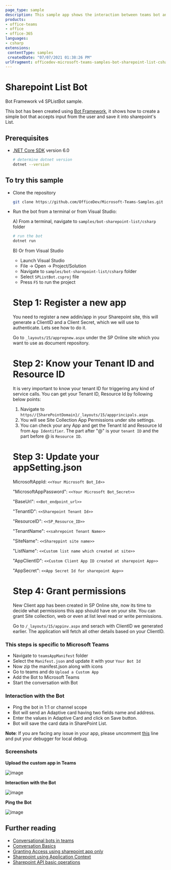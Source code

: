 ```yaml
---
page_type: sample
description: This sample app shows the interaction between teams bot and SharePoint List, Bot saves the specified details in SharePoint List as back-end
products:
- office-teams
- office
- office-365
languages:
- csharp
extensions:
 contentType: samples
 createdDate: "07/07/2021 01:38:26 PM"
urlFragment: officedev-microsoft-teams-samples-bot-sharepoint-list-csharp
---
```


# Sharepoint List Bot

Bot Framework v4 SPListBot sample.

This bot has been created using [Bot Framework](https://dev.botframework.com), it shows how to create a simple bot that accepts input from the user and save it into sharepoint's List.

## Prerequisites

- [.NET Core SDK](https://dotnet.microsoft.com/download) version 6.0

  ```bash
  # determine dotnet version
  dotnet --version
  ```

## To try this sample

- Clone the repository

    ```bash
    git clone https://github.com/OfficeDev/Microsoft-Teams-Samples.git
    ```

- Run the bot from a terminal or from Visual Studio:

  A) From a terminal, navigate to `samples/bot-sharepoint-list/csharp` folder

  ```bash
  # run the bot
  dotnet run
  ```

  B) Or from Visual Studio

  - Launch Visual Studio
  - File -> Open -> Project/Solution
  - Navigate to `samples/bot-sharepoint-list/csharp` folder
  - Select `SPListBot.csproj` file
  - Press `F5` to run the project

  # Step 1: Register a new app

    You need to register a new addin/app in your Sharepoint site, this will generate a ClientID and a Client Secret,  which we will use to authenticate. Lets see how to do it.

    Go to `_layouts/15/appregnew.aspx` under the SP Online site which you want to use as document repository.

  # Step 2: Know your Tenant ID and Resource ID

    It is very important to know your tenant ID for triggering any kind of service calls.
    You can get your Tenant ID, Resource Id by following below points:
    1. Navigate to `https//{SharePointDomain}/_layouts/15/appprincipals.aspx`
    2. You will see Site Collection App Permissions under site settings.
    3. You can check your any App and get the Tenant Id and Resource Id from `App Identifier`. The   part after "@" is your `tenant ID` and the part before @ is `Resource ID`.


  # Step 3: Update your appSetting.json

  MicrosoftAppId: `<<Your Microsoft Bot_Id>>`

  "MicrosoftAppPassword": `<<Your Microsoft Bot_Secret>>`

  "BaseUrl": `<<Bot_endpoint_url>>`

  "TenantID":  `<<Sharepoint Tenant Id>>`

  "ResourceID": `<<SP_Resource_ID>>`

  "TenantName":  `<<sahrepoint Tenant Name>>`

  "SiteName":  `<<Shareppint site name>>`

  "ListName":  `<<Custom list name which created at site>>`

  "AppClientID": `<<Custom Client App ID created at sharepoint App>>`

  "AppSecret": `<<App Secret Id for sharepoint App>>` 

  # Step 4: Grant permissions
    New Client app has been created in SP Online site, now its time to decide what permissions this app should have on your site. You can grant Site collection, web or even at list level read or write permissions.

    Go to `/_layouts/15/appinv.aspx` and serach with ClientID we generated earlier. The application will fetch all other details based on your ClientID.


### This steps is specific to Microsoft Teams

- Navigate to `teamsAppManifest` folder
- Select the `Manifest.json` and update it with your `Your Bot Id`
- Now zip the manifest.json along with icons
- Go to teams and do `Upload a Custom App` 
- Add the Bot to Microsoft Teams
- Start the conversation with Bot

### Interaction with the Bot
- Ping the bot in 1:1 or channel scope
- Bot will send an Adaptive card having two fields name and address.
- Enter the values in Adaptive Card and click on Save button.
- Bot will save the card data in SharePoint List.

**Note**: If you are facing any issue in your app, please uncomment [this](https://github.com/OfficeDev/Microsoft-Teams-Samples/blob/main/samples/bot-sharepoint-list/csharp/SPListBot/AdapterWithErrorHandler.cs#L26) line and put your debugger for local debug.

### Screenshots
**Upload the custom app in Teams**

![image](https://user-images.githubusercontent.com/50989436/109759882-c36f3480-7c13-11eb-9a38-e69d2c7139e7.png)

**Interaction with the Bot**

![image](https://user-images.githubusercontent.com/50989436/109759972-eb5e9800-7c13-11eb-9246-e8fa02fbef64.png)

**Ping the Bot**

![image](https://user-images.githubusercontent.com/50989436/109760014-fe716800-7c13-11eb-932d-9c692d4a67ae.png)


## Further reading
- [Conversational bots in teams](https://docs.microsoft.com/en-us/microsoftteams/platform/bots/what-are-bots)
- [Conversation Basics](https://docs.microsoft.com/en-us/microsoftteams/platform/bots/how-to/conversations/conversation-basics?tabs=dotnet)
- [Granting Access using sharepoint app only](https://docs.microsoft.com/en-us/sharepoint/dev/solution-guidance/security-apponly-azureacs)
- [Sharepoint using Application Context](https://docs.microsoft.com/en-us/sharepoint/dev/solution-guidance/security-apponly)
- [Sharepoint API basic operations](https://docs.microsoft.com/en-us/sharepoint/dev/sp-add-ins/complete-basic-operations-using-sharepoint-rest-endpoints)


